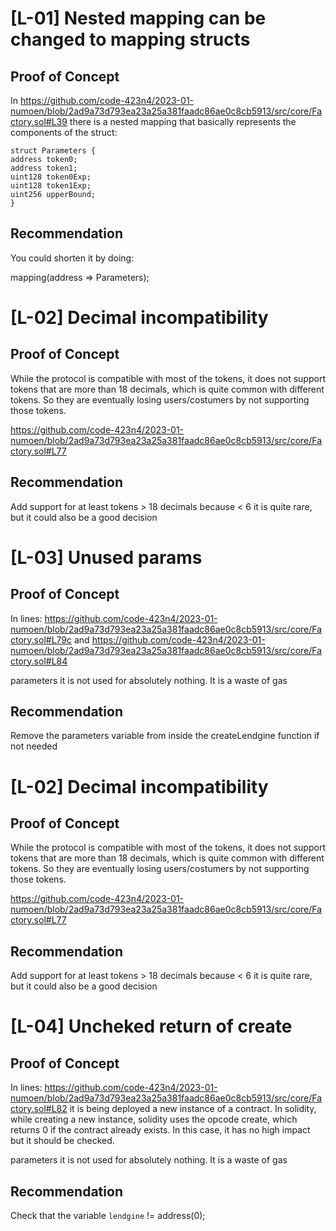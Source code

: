 # [L-01] Nested mapping can be changed to mapping structs

## Proof of Concept

In https://github.com/code-423n4/2023-01-numoen/blob/2ad9a73d793ea23a25a381faadc86ae0c8cb5913/src/core/Factory.sol#L39 there is a nested mapping that basically represents the components of the struct:

    struct Parameters {
    address token0;
    address token1;
    uint128 token0Exp;
    uint128 token1Exp;
    uint256 upperBound;
    }  


## Recommendation

You could shorten it by doing:

mapping(address => Parameters);




# [L-02] Decimal incompatibility

## Proof of Concept

While the protocol is compatible with most of the tokens, it does not support tokens that are more than 18 decimals, which is quite common with different tokens. So they are eventually losing users/costumers by not supporting those tokens.

https://github.com/code-423n4/2023-01-numoen/blob/2ad9a73d793ea23a25a381faadc86ae0c8cb5913/src/core/Factory.sol#L77


## Recommendation
Add support for at least tokens > 18 decimals because < 6 it is quite rare, but it could also be a good decision



# [L-03] Unused params

## Proof of Concept

In lines: 
https://github.com/code-423n4/2023-01-numoen/blob/2ad9a73d793ea23a25a381faadc86ae0c8cb5913/src/core/Factory.sol#L79c  and 
https://github.com/code-423n4/2023-01-numoen/blob/2ad9a73d793ea23a25a381faadc86ae0c8cb5913/src/core/Factory.sol#L84

parameters it is not used for absolutely nothing. It is a waste of gas


## Recommendation

Remove the parameters variable from inside the  createLendgine function if not needed

# [L-02] Decimal incompatibility

## Proof of Concept

While the protocol is compatible with most of the tokens, it does not support tokens that are more than 18 decimals, which is quite common with different tokens. So they are eventually losing users/costumers by not supporting those tokens.

https://github.com/code-423n4/2023-01-numoen/blob/2ad9a73d793ea23a25a381faadc86ae0c8cb5913/src/core/Factory.sol#L77


## Recommendation
Add support for at least tokens > 18 decimals because < 6 it is quite rare, but it could also be a good decision



# [L-04] Uncheked return of create

## Proof of Concept

In lines: 
https://github.com/code-423n4/2023-01-numoen/blob/2ad9a73d793ea23a25a381faadc86ae0c8cb5913/src/core/Factory.sol#L82  it is being deployed a new instance of a contract. In solidity, while creating a new instance, solidity uses the opcode create, which returns 0 if the contract already exists.  In this case, it has no high impact but it should be checked.

parameters it is not used for absolutely nothing. It is a waste of gas


## Recommendation

Check that the variable  `lendgine` != address(0);